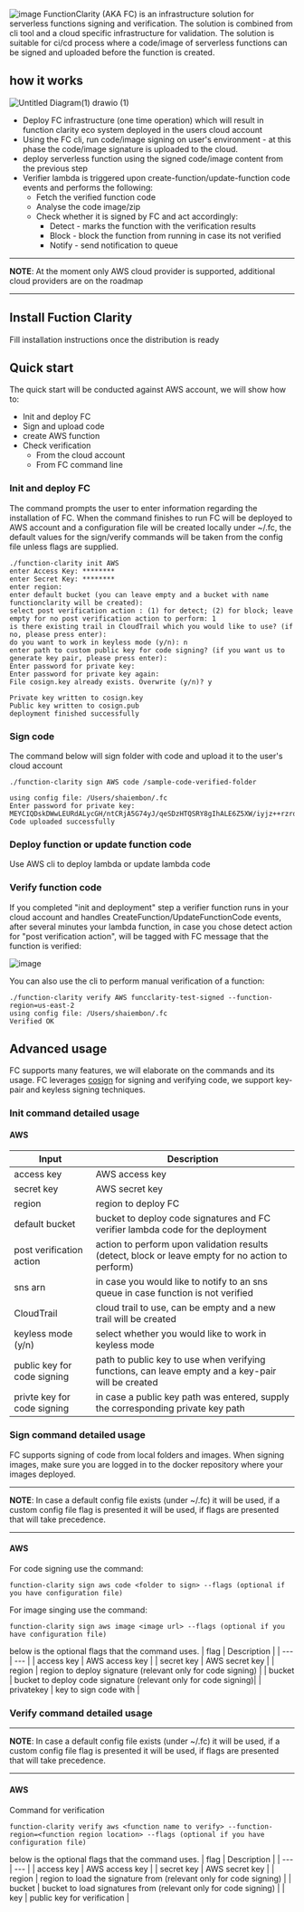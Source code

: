 ![image](https://user-images.githubusercontent.com/109651023/189649537-95638785-618f-4c74-93af-2cafedec2f07.png)
FunctionClarity (AKA FC) is an infrastructure solution for serverless functions signing and verification. The solution is combined from cli tool and a cloud specific infrastructure for validation. The solution is suitable for ci/cd process where a code/image of serverless functions can be signed and uploaded before the function is created.

## how it works

![Untitled Diagram(1) drawio (1)](https://user-images.githubusercontent.com/109651023/189673319-5c66fb32-98f5-430c-a01f-4823ab51fc98.png)

* Deploy FC infrastructure (one time operation) which will result in function clarity eco system deployed in the users cloud account
* Using the FC cli, run code/image signing on user's environment - at this phase the code/image signature is uploaded to the cloud.
* deploy serverless function using the signed code/image content from the previous step
* Verifier lambda is triggered upon create-function/update-function code events and performs the following:
  * Fetch the verified function code
  * Analyse the code image/zip
  * Check whether it is signed by FC and act accordingly:
    * Detect - marks the function with the verification results
    * Block - block the function from running in case its not verified
    * Notify - send notification to queue
---

**NOTE**:
At the moment only AWS cloud provider is supported, additional cloud providers are on the roadmap
  
---

## Install Fuction Clarity
Fill installation instructions once the distribution is ready
## Quick start
The quick start will be conducted against AWS account, we will show how to:
* Init and deploy FC
* Sign and upload code
* create AWS function
* Check verification
  * From the cloud account
  * From FC command line

### Init and deploy FC
The command prompts the user to enter information regarding the installation of FC.
When the command finishes to run FC will be deployed to AWS account and a configuration file will be created locally under ~/.fc, the default values for the sign/verify commands will be taken from the config file unless flags are supplied.
```shell
./function-clarity init AWS
enter Access Key: ********
enter Secret Key: ********
enter region: 
enter default bucket (you can leave empty and a bucket with name functionclarity will be created):
select post verification action : (1) for detect; (2) for block; leave empty for no post verification action to perform: 1
is there existing trail in CloudTrail which you would like to use? (if no, please press enter): 
do you want to work in keyless mode (y/n): n
enter path to custom public key for code signing? (if you want us to generate key pair, please press enter): 
Enter password for private key:
Enter password for private key again:
File cosign.key already exists. Overwrite (y/n)? y

Private key written to cosign.key
Public key written to cosign.pub
deployment finished successfully
```

### Sign code
The command below will sign folder with code and upload it to the user's cloud account

```shell
./function-clarity sign AWS code /sample-code-verified-folder

using config file: /Users/shaiembon/.fc
Enter password for private key:
MEYCIQDskDWwLEURdALycGH/ntCRjA5G74yJ/qeSDzHTQSRY8gIhALE6Z5XW/iyjz++rzrdhzskPwfwW2gAMjK1H9lCXOGom
Code uploaded successfully
```
### Deploy function or update function code
Use AWS cli to deploy lambda or update lambda code
### Verify function code
If you completed "init and deployment" step a verifier function runs in your cloud account and handles CreateFunction/UpdateFunctionCode events, after several minutes your lambda function, in case you chose detect action for "post verification action", will be tagged with FC message that the function is verified:

![image](https://user-images.githubusercontent.com/109651023/189880644-bed91413-a81c-4b03-b6f8-00ebea6606a0.png)

You can also use the cli to perform manual verification of a function:
```shell
./function-clarity verify AWS funcclarity-test-signed --function-region=us-east-2
using config file: /Users/shaiembon/.fc
Verified OK
```

## Advanced usage
FC supports many features, we will elaborate on the commands and its usage.
FC leverages [cosign](https://github.com/sigstore/cosign) for signing and verifying code, we support key-pair and keyless signing techniques.

### Init command detailed usage
#### AWS
| Input | Description |
| --- | --- |
| access key | AWS access key |
| secret key | AWS secret key |
| region | region to deploy FC |
| default bucket | bucket to deploy code signatures and FC verifier lambda code for the deployment |
| post verification action | action to perform upon validation results (detect, block or leave empty for no action to perform) |
| sns arn | in case you would like to notify to an sns queue in case function is not verified |
| CloudTrail | cloud trail to use, can be empty and a new trail will be created |
| keyless mode (y/n) | select whether you would like to work in keyless mode |
| public key for code signing | path to public key to use when verifying functions, can leave empty and a key-pair will be created |
| privte key for code signing | in case a public key path was entered, supply the corresponding private key path |


### Sign command detailed usage
FC supports signing of code from local folders and images.
When signing images, make sure you are logged in to the docker repository where your images deployed.

---

**NOTE**:
In case a default config file exists (under ~/.fc) it will be used, if a custom config file flag is presented it will be used, if flags are presented that will take precedence.

---
#### AWS
For code signing use the command:
```shell
function-clarity sign aws code <folder to sign> --flags (optional if you have configuration file)
```
For image singing use the command:
```shell
function-clarity sign aws image <image url> --flags (optional if you have configuration file)
```
below is the optional flags that the command uses.
| flag | Description |
| --- | --- |
| access key | AWS access key |
| secret key | AWS secret key |
| region | region to deploy signature (relevant only for code signing) |
| bucket | bucket to deploy code signature (relevant only for code signing)|
| privatekey | key to sign code with |


### Verify command detailed usage

---

**NOTE**:
In case a default config file exists (under ~/.fc) it will be used, if a custom config file flag is presented it will be used, if flags are presented that will take precedence.

---

#### AWS
Command for verification
```shell
function-clarity verify aws <function name to verify> --function-region=<function region location> --flags (optional if you have configuration file)
```

below is the optional flags that the command uses.
| flag | Description |
| --- | --- |
| access key | AWS access key |
| secret key | AWS secret key |
| region | region to load the signature from (relevant only for code signing) |
| bucket | bucket to load signatures from (relevant only for code signing) |
| key | public key for verification |
